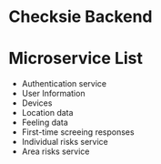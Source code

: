 # Checksie Backend

# Microservice List
- Authentication service
- User Information
- Devices
- Location data
- Feeling data
- First-time screeing responses
- Individual risks service
- Area risks service